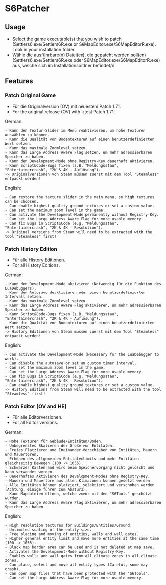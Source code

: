# S6Patcher
## Usage
- Select the game executable(s) that you wish to patch (Settlers6.exe/Settlers6R.exe or S6MapEditor.exe/S6MapEditorR.exe). Look in your installation folder.
- Wähle die ausführbare(n) Datei(en), die gepatcht werden soll(en) (Settlers6.exe/Settlers6R.exe oder S6MapEditor.exe/S6MapEditorR.exe) aus, welche sich im Installationsordner befindet/n.
  
## Features

### Patch Original Game
- Für die Originalversion (OV) mit neuestem Patch 1.71.
- For the original release (OV) with latest Patch 1.71.

German:
```
- Kann den Textur-Slider im Menü reaktivieren, um hohe Texturen auswählen zu können.
- Kann die Qualität von Bodentexturen auf einen benutzerdefinierten Wert setzen.
- Kann das maximale Zoomlevel setzen.
- Kann das Large Address Aware Flag setzen, um mehr adressierbaren Speicher zu haben.
- Kann den Development-Mode ohne Registry-Key dauerhaft aktivieren.
- Kann Script&Code-Bugs fixen (z.B. "Meldungsstau", "Entertainercrash", "2K & 4K - Auflösung").
-> Originalversionen von Steam müssen zuerst mit dem Tool "Steamless" entpackt werden!
```
English:
```
- Can restore the texture slider in the main menu, so high textures can be choosen.
- Can enable highest quality ground textures or set a custom value.
- Can set the maximum zoom level in the game.
- Can activate the Development-Mode permanently without Registry-Key.
- Can set the Large Address Aware Flag for more usable memory.
- Can fix Bugs in Script&Code (e.g. "Meldungsstau", "Entertainercrash", "2K & 4K - Resolution").
-> Original versions from Steam will need to be extracted with the tool "Steamless" first!
```
### Patch History Edition
- Für alle History Editionen.
- For all History Editions.

German:
```
- Kann den Development-Mode aktivieren (Notwendig für die Funktion des LuaDebuggers).
- Kann den Autosave deaktivieren oder einen benutzerdefinierten Intervall setzen.
- Kann das maximale Zoomlevel setzen.
- Kann das Large Address Aware Flag aktivieren, um mehr adressierbaren Speicher zu haben.
- Kann Script&Code-Bugs fixen (z.B. "Meldungsstau", "Entertainercrash", "2K & 4K - Auflösung").
- Kann die Qualität von Bodentexturen auf einen benutzerdefinierten Wert setzen.
-> History Editionen von Steam müssen zuerst mit dem Tool "Steamless" entpackt werden!
```
English:
```
- Can activate the Development-Mode (Necessary for the LuaDebugger to work).
- Can disable the autosave or set an custom timer interval.
- Can set the maximum zoom level in the game.
- Can set the Large Address Aware Flag for more usable memory.
- Can fix Bugs in Script&Code (e.g. "Meldungsstau", "Entertainercrash", "2K & 4K - Resolution").
- Can enable highest quality ground textures or set a custom value.
-> History Editions from Steam will need to be extracted with the tool "Steamless" first!
```
### Patch Editor (OV and HE)
- Für alle Editorversionen.
- For all Editor versions.

German:
```
- Hohe Texturen für Gebäude/Entitäten/Boden.
- Unbegrenztes Skalieren der Größe von Entitäten.
- Freies Platzieren und Ineinander-Verschieben von Entitäten, Mauern und Mauertoren.
- Erhöhen des allgemeinen Entitätenlimits und mehr Entitäten gleichzeitig Bewegen (100 -> 1055).
- Schwarzer Kartenrand wird beim Speichervorgang nicht gelöscht und kann verwendet werden.
- Dauerhaftes Aktivieren des Development-Modes ohne Registry-Key.
- Mauern und Mauertore aus allen Klimazonen können gesetzt werden.
- Alle Entitäten können platziert, selektiert und verschoben werden (Achtung, einige führen zum Absturz).
- Kann Mapdateien öffnen, welche zuvor mit den "S6Tools" geschützt wurden.
- Kann das Large Address Aware Flag aktivieren, um mehr adressierbaren Speicher zu haben.
```
English:
```
- High resolution textures for Buildings/Entities/Ground.
- Unlimited scaling of the entity size.
- Free placing and moving of entities, walls and wall gates.
- Higher general entity limit and move more entities at the same time (100 -> 1055).
- Black map border area can be used and is not deleted at map save.
- Activates the Development-Mode without Registry-Key.
- Enables walls and wall gates from all climate zones in all climate zones.
- Can place, select and move all entity types (Careful, some may crash).
- Can open map files that have been protected with the "S6Tools".
- Can set the Large Address Aware Flag for more usable memory.
```
